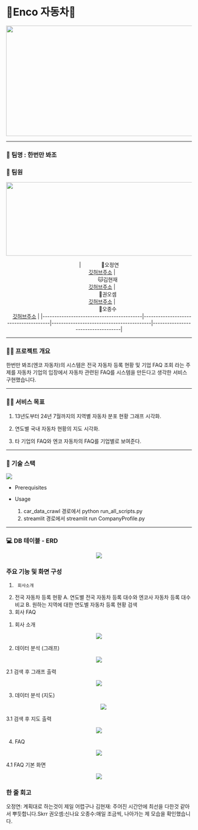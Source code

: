 # 👑Enco 자동차👑
<p align="center"><img src="https://github.com/SKNETWORKS-FAMILY-AICAMP/SKN04-1st-4Team/blob/main/logo.png" width="1000" height="300"/></p>

<hr>

### 🤗 팀명 : 한번만 봐조
 
### 🤭 팀원

<p align="center">
	<img src="https://github.com/SKNETWORKS-FAMILY-AICAMP/SKN04-1st-4Team/blob/main/src/%ED%8C%80%EC%9B%90.png" width="800" height="200"/>
</p>

<div align="center">
	
|   &nbsp;&nbsp; &nbsp; &nbsp; &nbsp;  &nbsp;  &nbsp; 🐰오정연  
&nbsp;&nbsp;&nbsp;&nbsp;[깃허브주소](https://github.com/Jungyunn)  |     
&nbsp;&nbsp; &nbsp;&nbsp; &nbsp;  &nbsp;  &nbsp; 🐱김현재  
&nbsp;&nbsp;&nbsp;&nbsp;[깃허브주소](https://github.com/97now)  |      
&nbsp;&nbsp; &nbsp;&nbsp; &nbsp;  &nbsp;  &nbsp; 🐹권오셈  
&nbsp;&nbsp;&nbsp;&nbsp;[깃허브주소](https://github.com/Kwonohs)  |     
&nbsp;&nbsp; &nbsp;&nbsp; &nbsp;  &nbsp;  &nbsp; 🐶오종수  
&nbsp;&nbsp;&nbsp;&nbsp;[깃허브주소](https://github.com/Quliy303)  |
|------------------------------------------|--------------------------------------|------------------------------------------|-----------------------------------|

</div>

<hr>

### 👨‍🏫 프로젝트 개요  

  한번만 봐조(엔코 자동차)의 시스템은 전국 자동차 등록 현황 및 기업 FAQ 조회 라는 주제를 자동차 기업의 입장에서 자동차 관련된 FAQ를 시스템을 만든다고 생각한 서비스 구현했습니다.


<hr>


### 👩‍🏫 서비스 목표

  1. 13년도부터 24년 7월까지의 지역별 자동차 분포 현황 그래프 시각화.
  
  2. 연도별 국내 자동차 현황의 지도 시각화.
  
  3. 타 기업의 FAQ와 엔코 자동차의 FAQ를 기업별로 보여준다.

<hr>

### 🔨 기술 스택
<div>
<img src="https://github.com/SKNETWORKS-FAMILY-AICAMP/SKN04-1st-4Team/blob/main/src/%EA%B8%B0%EC%88%A0%EC%8A%A4%ED%83%9D.png">

* Prerequisites
  	
* Usage
	1. car_data_crawl 경로에서 python run_all_scripts.py
	2. streamlit 경로에서 streamlit run CompanyProfile.py 
</div>

<hr>

### 💻 DB 테이블 - ERD

<p align="center"><img src="https://github.com/SKNETWORKS-FAMILY-AICAMP/SKN04-1st-4Team/blob/main/src/ERD.png"/></p>



### 주요 기능 및 화면 구성

1)  	회사소개
2) 	전국 자동차 등록 현황
	A.   	연도별 전국 자동차 등록 대수와 엔코사 자동차 등록 대수 비교
	B.   	원하는 지역에 대한 연도별 자동차 등록 현황 검색
3) 	회사 FAQ

1. 회사 소개
<p align="center"><img src="https://github.com/SKNETWORKS-FAMILY-AICAMP/SKN04-1st-4Team/blob/main/src/1%EB%B2%88%20%ED%99%94%EB%A9%B4%EA%B5%AC%ED%98%84.png"></p>

2. 데이터 분석 (그래프)
<p align="center"><img src="https://github.com/SKNETWORKS-FAMILY-AICAMP/SKN04-1st-4Team/blob/main/src/2%EB%B2%88%20%ED%99%94%EB%A9%B4%EA%B5%AC%ED%98%84.png"></p>

2.1 검색 후 그래프 출력
<p align="center"><img src="https://github.com/SKNETWORKS-FAMILY-AICAMP/SKN04-1st-4Team/blob/main/src/3%EB%B2%88%20%ED%99%94%EB%A9%B4%EA%B5%AC%ED%98%84.png"></p>

3. 데이터 분석 (지도)<p align="center"><img src="https://github.com/SKNETWORKS-FAMILY-AICAMP/SKN04-1st-4Team/blob/main/src/4%EB%B2%88%20%ED%99%94%EB%A9%B4%EA%B5%AC%ED%98%84.png"></p>

3.1 검색 후 지도 출력
<p align="center"><img src="https://github.com/SKNETWORKS-FAMILY-AICAMP/SKN04-1st-4Team/blob/main/src/5%EB%B2%88%20%ED%99%94%EB%A9%B4%EA%B5%AC%ED%98%84.png"></p>

4. FAQ 
<p align="center"><img src="https://github.com/SKNETWORKS-FAMILY-AICAMP/SKN04-1st-4Team/blob/main/src/6%EB%B2%88%20%ED%99%94%EB%A9%B4%EA%B5%AC%ED%98%84.png"></p>

4.1 FAQ 기본 화면
<p align="center"><img src="https://github.com/SKNETWORKS-FAMILY-AICAMP/SKN04-1st-4Team/blob/main/src/7%EB%B2%88%20%ED%99%94%EB%A9%B4%EA%B5%AC%ED%98%84.png"></p>



### 한 줄 회고
오정연: 계획대로 하는것이 제일 어렵구나
김현재: 주어진 시간안에 최선을 다한것 같아서 뿌듯합니다.Skrr
권오셈:신나요
오종수:매일 조금씩, 나아가는 제 모습을 확인했습니다.

